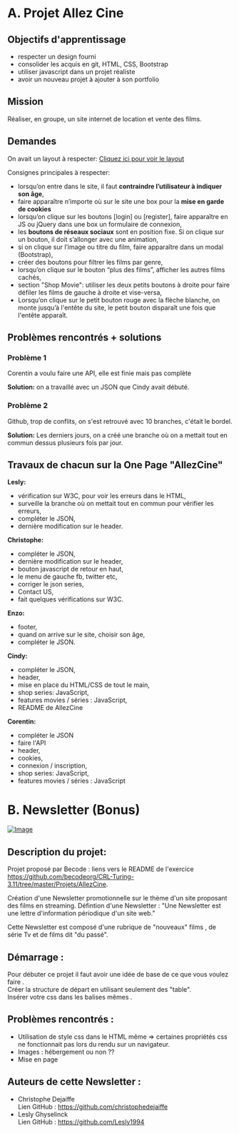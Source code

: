 # A. Projet Allez Cine

## Objectifs d'apprentissage

* respecter un design fourni
* consolider les acquis en git, HTML, CSS, Bootstrap
* utiliser javascript dans un projet réaliste
* avoir un nouveau projet à ajouter à son portfolio

## Mission
Réaliser, en groupe, un site internet de location et vente des films.

## Demandes

On avait un layout à respecter:
[Cliquez ici pour voir le layout](https://raw.githubusercontent.com/becodeorg/CRL-Turing-3.11/master/Projets/AllezCine/layout-one-v2.jpg?token=AL3IPZLXY4CMSEIMDYXHDI25EX276)

Consignes principales à respecter:
* lorsqu’on entre dans le site, il faut **contraindre l’utilisateur à indiquer son âge**,
* faire apparaître n’importe où sur le site une box pour la **mise en garde de cookies**
* lorsqu’on clique sur les boutons [login] ou [register], faire apparaître en JS ou jQuery dans une box un formulaire de connexion,
* les **boutons de réseaux sociaux** sont en position fixe. Si on clique sur un bouton, il doit s’allonger avec une animation,
* si on clique sur l’image ou titre du film, faire apparaître dans un modal (Bootstrap),
* créer des boutons pour filtrer les films par genre,
* lorsqu’on clique sur le bouton “plus des films”, afficher les autres films cachés,
* section "Shop Movie": utiliser les deux petits boutons à droite pour faire défiler les films de gauche à droite et vise-versa,
* Lorsqu’on clique sur le petit bouton rouge avec la flèche blanche, on monte jusqu’à l'entête du site, le petit bouton disparaît une fois que l'entête apparaît.

## Problèmes rencontrés + solutions
### Problème 1
Corentin a voulu faire une API, elle est finie mais pas complète

**Solution:**
on a travaillé avec un JSON que Cindy avait débuté.

### Problème 2
Github, trop de conflits, on s'est retrouvé avec 10 branches, c'était le bordel. 

**Solution:**
Les derniers jours, on a créé une branche où on a mettait tout en commun dessus plusieurs fois par jour.

## Travaux de chacun sur la One Page "AllezCine"
**Lesly:**
* vérification sur W3C, pour voir les erreurs dans le HTML,
* surveille la branche où on mettait tout en commun pour vérifier les erreurs,
* compléter le JSON,
* dernière modification sur le header.


**Christophe:**
* compléter le JSON,
* dernière modification sur le header,
* bouton javascript de retour en haut, 
* le menu de gauche fb, twitter etc, 
* corriger le json series, 
* Contact US,
* fait quelques vérifications sur W3C.

**Enzo:**
* footer,
* quand on arrive sur le site, choisir son âge,
* compléter le JSON.


**Cindy:**
* compléter le JSON,
* header,
* mise en place du HTML/CSS de tout le main,
* shop series: JavaScript,
* features movies / séries : JavaScript,
* README de AllezCine


**Corentin:**
* compléter le JSON
* faire l'API
* header,
* cookies,
* connexion / inscription,
* shop series: JavaScript,
* features movies / séries : JavaScript

# B. Newsletter (Bonus)

[![Image](https://i.goopics.net/anAY0.jpg)](https://goopics.net/i/anAY0)

## Description du projet:

Projet proposé par Becode : liens vers le README de l'exercice <https://github.com/becodeorg/CRL-Turing-3.11/tree/master/Projets/AllezCine>.

Création d'une Newsletter promotionnelle sur le thème d'un site proposant des films en streaming. Défintion d'une Newsletter : "Une Newsletter est une lettre d'information périodique d'un site web."

Cette Newsletter est composé d'une rubrique de "nouveaux" films , de série Tv et de films dit "du passé".

## Démarrage : 

Pour débuter ce projet il faut avoir une idée de base de ce que vous voulez faire .   
Créer la structure de départ en utilisant seulement des "table".   
Insérer votre css dans les balises mêmes .

## Problèmes rencontrés : 

- Utilisation de style css dans le HTML même  =>  certaines propriétés css ne fonctionnait pas lors du rendu sur un navigateur.
- Images : hébergement ou non ??  
- Mise en page 

## Auteurs de cette Newsletter : 

- Christophe Dejaiffe   
Lien GitHub : https://github.com/christophedejaiffe
- Lesly Ghyselinck   
Lien GitHub : https://github.com/Lesly1994

